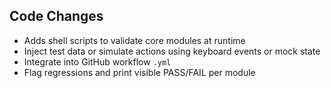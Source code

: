 ## Code Changes

- Adds shell scripts to validate core modules at runtime
- Inject test data or simulate actions using keyboard events or mock state
- Integrate into GitHub workflow `.yml`
- Flag regressions and print visible PASS/FAIL per module
